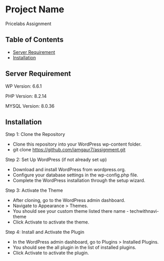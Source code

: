 # Project Name

Pricelabs Assignment

## Table of Contents

- [Server Requirement](#usage)
- [Installation](#installation)

## Server Requirement

WP Version: 6.6.1

PHP Version: 8.2.14

MYSQL Version: 8.0.36

## Installation

Step 1: Clone the Repository
 - Clone this repository into your WordPress wp-content folder.
 - git clone https://github.com/iamgaur7/assignment.git

Step 2: Set Up WordPress (if not already set up)
 - Download and install WordPress from wordpress.org.
 - Configure your database settings in the wp-config.php file.
 - Complete the WordPress installation through the setup wizard.

Step 3: Activate the Theme
 - After cloning, go to the WordPress admin dashboard.
 - Navigate to Appearance > Themes.
 - You should see your custom theme listed there name - techwithnavi-theme
 - Click Activate to activate the theme.

Step 4: Install and Activate the Plugin
 - In the WordPress admin dashboard, go to Plugins > Installed Plugins.
 - You should see the all plugin in the list of installed plugins.
 - Click Activate to activate the plugin.
